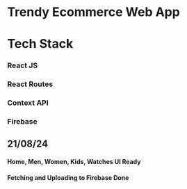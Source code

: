 # Trendy Ecommerce Web App 

# Tech Stack
 ### React JS
 ### React Routes
 ### Context API
 ### Firebase

## 21/08/24 
#### Home, Men, Women, Kids, Watches UI Ready
#### Fetching and Uploading to Firebase Done
